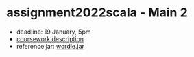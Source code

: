 # assignment2022scala - Main 2

* deadline: 19 January, 5pm
* [coursework description](https://nms.kcl.ac.uk/christian.urban/main_cw02.pdf)
* reference jar:
      [wordle.jar](https://nms.kcl.ac.uk/christian.urban/wordle.jar)